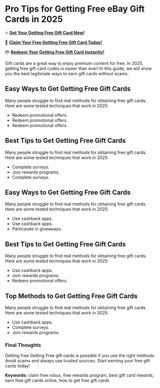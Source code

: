 # Pro Tips for Getting Free eBay Gift Cards in 2025

🔥 **[Get Your Getting Free Gift Card Now!](https://www.apkhub.site/)**  

🎁 **[Claim Your Free Getting Free Gift Card Today!](https://www.apkhub.site/)**  

💳 **[Redeem Your Getting Free Gift Card Instantly!](https://www.apkhub.site/)**  

Gift cards are a great way to enjoy premium content for free. In 2025, getting free gift card codes is easier than ever! In this guide, we will show you the best legitimate ways to earn gift cards without scams.

## Easy Ways to Get Getting Free Gift Cards

Many people struggle to find real methods for obtaining free gift cards. Here are some tested techniques that work in 2025:

- Redeem promotional offers.
- Redeem promotional offers.
- Redeem promotional offers.

## Best Tips to Get Getting Free Gift Cards

Many people struggle to find real methods for obtaining free gift cards. Here are some tested techniques that work in 2025:

- Complete surveys.
- Join rewards programs.
- Complete surveys.

## Easy Ways to Get Getting Free Gift Cards

Many people struggle to find real methods for obtaining free gift cards. Here are some tested techniques that work in 2025:

- Use cashback apps.
- Use cashback apps.
- Participate in giveaways.

## Best Tips to Get Getting Free Gift Cards

Many people struggle to find real methods for obtaining free gift cards. Here are some tested techniques that work in 2025:

- Use cashback apps.
- Join rewards programs.
- Redeem promotional offers.

## Top Methods to Get Getting Free Gift Cards

Many people struggle to find real methods for obtaining free gift cards. Here are some tested techniques that work in 2025:

- Use cashback apps.
- Complete surveys.
- Join rewards programs.

### Final Thoughts

Getting free Getting Free gift cards is possible if you use the right methods. Avoid scams and always use trusted sources. Start earning your free gift cards today!

**Keywords:** claim free robux, free rewards program, best gift card rewards, earn free gift cards online, how to get free gift cards
